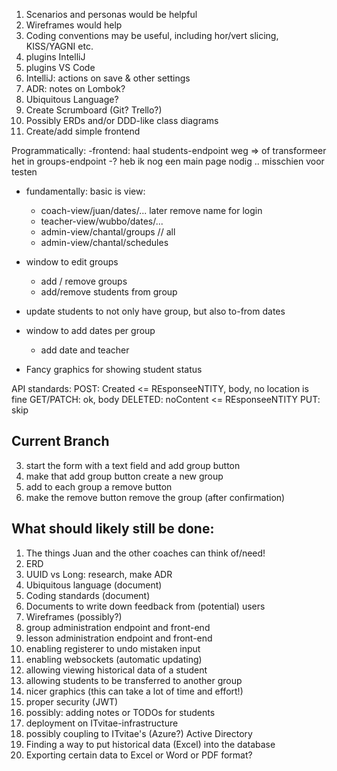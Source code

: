 1) Scenarios and personas would be helpful
2) Wireframes would help
3) Coding conventions may be useful, including hor/vert slicing, KISS/YAGNI etc.
4) plugins IntelliJ
5) plugins VS Code
6) IntelliJ: actions on save & other settings
7) ADR: notes on Lombok?
8) Ubiquitous Language?
9) Create Scrumboard (Git? Trello?)
10) Possibly ERDs and/or DDD-like class diagrams
11) Create/add simple frontend

Programmatically:
-frontend: haal students-endpoint weg => of transformeer het in
groups-endpoint
-? heb ik nog een main page nodig .. misschien voor testen

- fundamentally: basic is view:
    - coach-view/juan/dates/... later remove name for login
    - teacher-view/wubbo/dates/...
    - admin-view/chantal/groups // all
    - admin-view/chantal/schedules
- window to edit groups
    - add / remove groups
    - add/remove students from group
- update students to not only have group, but also to-from dates
- window to add dates per group
    - add date and teacher

- Fancy graphics for showing student status

API standards:
POST: Created <= REsponseeNTITY, body, no location is fine
GET/PATCH: ok, body
DELETED: noContent <= REsponseeNTITY
PUT: skip

## Current Branch
3) start the form with a text field and add group button
4) make that add group button create a new group
1) add to each group a remove button
2) make the remove button remove the group (after confirmation)


## What should likely still be done:

1) The things Juan and the other coaches can think of/need!
2) ERD
3) UUID vs Long: research, make ADR
4) Ubiquitous language (document)
5) Coding standards (document)
6) Documents to write down feedback from (potential) users
7) Wireframes (possibly?)
8) group administration endpoint and front-end
9) lesson administration endpoint and front-end
10) enabling registerer to undo mistaken input
11) enabling websockets (automatic updating)
12) allowing viewing historical data of a student
13) allowing students to be transferred to another group
14) nicer graphics (this can take a lot of time and effort!)
15) proper security (JWT)
16) possibly: adding notes or TODOs for students
17) deployment on ITvitae-infrastructure
18) possibly coupling to ITvitae's (Azure?) Active Directory
19) Finding a way to put historical data (Excel) into the database
20) Exporting certain data to Excel or Word or PDF format?